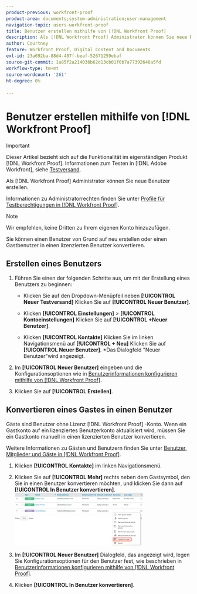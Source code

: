 ```yaml
---
product-previous: workfront-proof
product-area: documents;system-administration;user-management
navigation-topic: users-workfront-proof
title: Benutzer erstellen mithilfe von [!DNL Workfront Proof]
description: Als [!DNL Workfront Proof] Administrator können Sie neue Benutzer erstellen.
author: Courtney
feature: Workfront Proof, Digital Content and Documents
exl-id: 23a692ba-88d4-487f-beaf-52671259ebaf
source-git-commit: 1a85f2a214036b62d13cb01f0b7a77392648a5fd
workflow-type: tm+mt
source-wordcount: '261'
ht-degree: 0%

---
```


# Benutzer erstellen mithilfe von [!DNL Workfront Proof]

>[!IMPORTANT]
>
>Dieser Artikel bezieht sich auf die Funktionalität im eigenständigen Produkt [!DNL Workfront Proof]. Informationen zum Testen in [!DNL Adobe Workfront], siehe [Testversand](../../../review-and-approve-work/proofing/proofing.md).

Als [!DNL Workfront Proof] Administrator können Sie neue Benutzer erstellen.

Informationen zu Administratorrechten finden Sie unter [Profile für Testberechtigungen in [!DNL Workfront Proof]](../../../workfront-proof/wp-acct-admin/account-settings/proof-perm-profiles-in-wp.md).

>[!NOTE]
>
>Wir empfehlen, keine Dritten zu Ihrem eigenen Konto hinzuzufügen.

Sie können einen Benutzer von Grund auf neu erstellen oder einen Gastbenutzer in einen lizenzierten Benutzer konvertieren.

## Erstellen eines Benutzers

1. Führen Sie einen der folgenden Schritte aus, um mit der Erstellung eines Benutzers zu beginnen:

   * Klicken Sie auf den Dropdown-Menüpfeil neben **[!UICONTROL Neuer Testversand]** Klicken Sie auf **[!UICONTROL Neuer Benutzer]**.

   * Klicken **[!UICONTROL Einstellungen]** > **[!UICONTROL Kontoeinstellungen]** Klicken Sie auf **[!UICONTROL +Neuer Benutzer]**.

   * Klicken **[!UICONTROL Kontakte]** Klicken Sie im linken Navigationsmenü auf **[!UICONTROL + Neu]** Klicken Sie auf **[!UICONTROL Neuer Benutzer]**.
*Das Dialogfeld &quot;Neuer Benutzer&quot;wird angezeigt.

1. Im **[!UICONTROL Neuer Benutzer]** eingeben und die Konfigurationsoptionen wie in [Benutzerinformationen konfigurieren mithilfe von [!DNL Workfront Proof]](../../../workfront-proof/wp-mnguserscontacts/users/configure-user-info.md).

1. Klicken Sie auf **[!UICONTROL Erstellen]**.

## Konvertieren eines Gastes in einen Benutzer

Gäste sind Benutzer ohne Lizenz [!DNL Workfront Proof] -Konto. Wenn ein Gastkonto auf ein lizenziertes Benutzerkonto aktualisiert wird, müssen Sie ein Gastkonto manuell in einen lizenzierten Benutzer konvertieren.

Weitere Informationen zu Gästen und Benutzern finden Sie unter [Benutzer, Mitglieder und Gäste in [!DNL Workfront Proof]](../../../workfront-proof/wp-mnguserscontacts/contacts/use-members-guests.md).

1. Klicken **[!UICONTROL Kontakte]** im linken Navigationsmenü.
1. Klicken Sie auf **[!UICONTROL Mehr]** rechts neben dem Gastsymbol, den Sie in einen Benutzer konvertieren möchten, und klicken Sie dann auf **[!UICONTROL In Benutzer konvertieren]**.
   ![Screenshot_2018-03-30_14-08-35.png](assets/screenshot-2018-03-30-14-08-35-350x143.png)

1. Im **[!UICONTROL Neuer Benutzer]** Dialogfeld, das angezeigt wird, legen Sie Konfigurationsoptionen für den Benutzer fest, wie beschrieben in [Benutzerinformationen konfigurieren mithilfe von [!DNL Workfront Proof]](../../../workfront-proof/wp-mnguserscontacts/users/configure-user-info.md).

1. Klicken **[!UICONTROL In Benutzer konvertieren]**.
